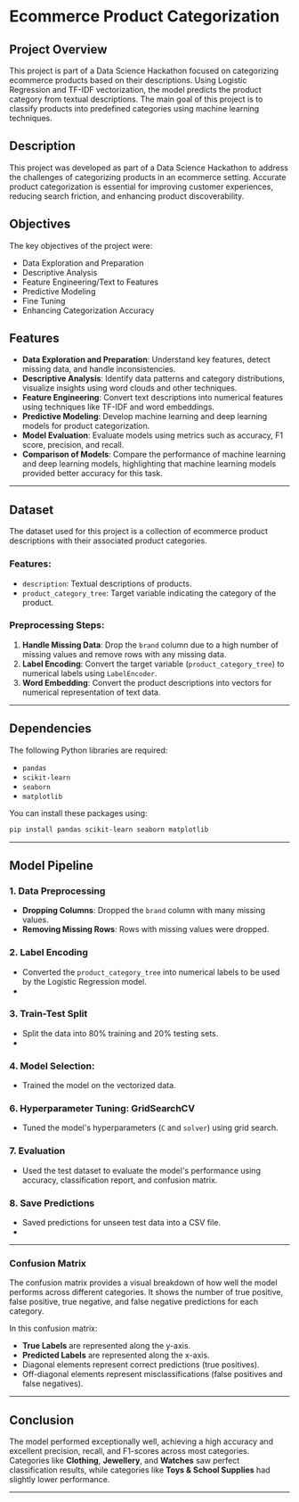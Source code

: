 # Ecommerce Product Categorization

## Project Overview

This project is part of a Data Science Hackathon focused on categorizing ecommerce products based on their descriptions. Using Logistic Regression and TF-IDF vectorization, the model predicts the product category from textual descriptions. The main goal of this project is to classify products into predefined categories using machine learning techniques.

## Description
This project was developed as part of a Data Science Hackathon to address the challenges of categorizing products in an ecommerce setting. Accurate product categorization is essential for improving customer experiences, reducing search friction, and enhancing product discoverability.

## Objectives
The key objectives of the project were:
- Data Exploration and Preparation
- Descriptive Analysis
- Feature Engineering/Text to Features
- Predictive Modeling
- Fine Tuning
- Enhancing Categorization Accuracy

## Features
- **Data Exploration and Preparation**: Understand key features, detect missing data, and handle inconsistencies.
- **Descriptive Analysis**: Identify data patterns and category distributions, visualize insights using word clouds and other techniques.
- **Feature Engineering**: Convert text descriptions into numerical features using techniques like TF-IDF and word embeddings.
- **Predictive Modeling**: Develop machine learning and deep learning models for product categorization.
- **Model Evaluation**: Evaluate models using metrics such as accuracy, F1 score, precision, and recall.
- **Comparison of Models**: Compare the performance of machine learning and deep learning models, highlighting that machine learning models provided better accuracy for this task.
---

## Dataset

The dataset used for this project is a collection of ecommerce product descriptions with their associated product categories.

### Features:
- `description`: Textual descriptions of products.
- `product_category_tree`: Target variable indicating the category of the product.

### Preprocessing Steps:
1. **Handle Missing Data**: Drop the `brand` column due to a high number of missing values and remove rows with any missing data.
2. **Label Encoding**: Convert the target variable (`product_category_tree`) to numerical labels using `LabelEncoder`.
3. **Word Embedding**: Convert the product descriptions into vectors for numerical representation of text data.

---

## Dependencies

The following Python libraries are required:
- `pandas`
- `scikit-learn`
- `seaborn`
- `matplotlib`

You can install these packages using:
```bash
pip install pandas scikit-learn seaborn matplotlib
```

---

## Model Pipeline

### 1. Data Preprocessing
- **Dropping Columns**: Dropped the `brand` column with many missing values.
- **Removing Missing Rows**: Rows with missing values were dropped.

### 2. Label Encoding
- Converted the `product_category_tree` into numerical labels to be used by the Logistic Regression model.
- 
### 3. Train-Test Split
- Split the data into 80% training and 20% testing sets.
- 
### 4. Model Selection: 
- Trained the model on the vectorized data.

### 6. Hyperparameter Tuning: GridSearchCV
- Tuned the model's hyperparameters (`C` and `solver`) using grid search.

### 7. Evaluation
- Used the test dataset to evaluate the model's performance using accuracy, classification report, and confusion matrix.

### 8. Save Predictions
- Saved predictions for unseen test data into a CSV file.
- 
---

### Confusion Matrix

The confusion matrix provides a visual breakdown of how well the model performs across different categories. It shows the number of true positive, false positive, true negative, and false negative predictions for each category.

In this confusion matrix:
- **True Labels** are represented along the y-axis.
- **Predicted Labels** are represented along the x-axis.
- Diagonal elements represent correct predictions (true positives).
- Off-diagonal elements represent misclassifications (false positives and false negatives).

---

## Conclusion

The model performed exceptionally well, achieving a high accuracy and excellent precision, recall, and F1-scores across most categories. Categories like **Clothing**, **Jewellery**, and **Watches** saw perfect classification results, while categories like **Toys & School Supplies** had slightly lower performance.

---
